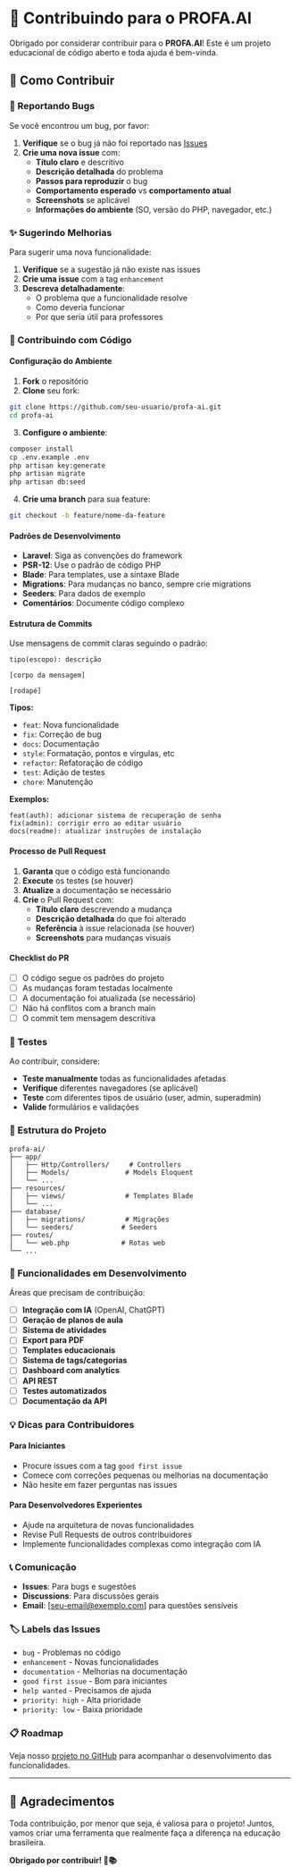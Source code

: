 # 🤝 Contribuindo para o PROFA.AI

Obrigado por considerar contribuir para o **PROFA.AI**! Este é um projeto educacional de código aberto e toda ajuda é bem-vinda.

## 🎯 Como Contribuir

### 🐛 Reportando Bugs

Se você encontrou um bug, por favor:

1. **Verifique** se o bug já não foi reportado nas [Issues](https://github.com/seu-usuario/profa-ai/issues)
2. **Crie uma nova issue** com:
   - **Título claro** e descritivo
   - **Descrição detalhada** do problema
   - **Passos para reproduzir** o bug
   - **Comportamento esperado** vs **comportamento atual**
   - **Screenshots** se aplicável
   - **Informações do ambiente** (SO, versão do PHP, navegador, etc.)

### ✨ Sugerindo Melhorias

Para sugerir uma nova funcionalidade:

1. **Verifique** se a sugestão já não existe nas issues
2. **Crie uma issue** com a tag `enhancement`
3. **Descreva detalhadamente**:
   - O problema que a funcionalidade resolve
   - Como deveria funcionar
   - Por que seria útil para professores

### 🔧 Contribuindo com Código

#### Configuração do Ambiente

1. **Fork** o repositório
2. **Clone** seu fork:
```bash
git clone https://github.com/seu-usuario/profa-ai.git
cd profa-ai
```

3. **Configure o ambiente**:
```bash
composer install
cp .env.example .env
php artisan key:generate
php artisan migrate
php artisan db:seed
```

4. **Crie uma branch** para sua feature:
```bash
git checkout -b feature/nome-da-feature
```

#### Padrões de Desenvolvimento

- **Laravel**: Siga as convenções do framework
- **PSR-12**: Use o padrão de código PHP
- **Blade**: Para templates, use a sintaxe Blade
- **Migrations**: Para mudanças no banco, sempre crie migrations
- **Seeders**: Para dados de exemplo
- **Comentários**: Documente código complexo

#### Estrutura de Commits

Use mensagens de commit claras seguindo o padrão:

```
tipo(escopo): descrição

[corpo da mensagem]

[rodapé]
```

**Tipos:**
- `feat`: Nova funcionalidade
- `fix`: Correção de bug
- `docs`: Documentação
- `style`: Formatação, pontos e vírgulas, etc
- `refactor`: Refatoração de código
- `test`: Adição de testes
- `chore`: Manutenção

**Exemplos:**
```
feat(auth): adicionar sistema de recuperação de senha
fix(admin): corrigir erro ao editar usuário
docs(readme): atualizar instruções de instalação
```

#### Processo de Pull Request

1. **Garanta** que o código está funcionando
2. **Execute** os testes (se houver)
3. **Atualize** a documentação se necessário
4. **Crie** o Pull Request com:
   - **Título claro** descrevendo a mudança
   - **Descrição detalhada** do que foi alterado
   - **Referência** à issue relacionada (se houver)
   - **Screenshots** para mudanças visuais

#### Checklist do PR

- [ ] O código segue os padrões do projeto
- [ ] As mudanças foram testadas localmente
- [ ] A documentação foi atualizada (se necessário)
- [ ] Não há conflitos com a branch main
- [ ] O commit tem mensagem descritiva

### 🧪 Testes

Ao contribuir, considere:

- **Teste manualmente** todas as funcionalidades afetadas
- **Verifique** diferentes navegadores (se aplicável)
- **Teste** com diferentes tipos de usuário (user, admin, superadmin)
- **Valide** formulários e validações

### 📁 Estrutura do Projeto

```
profa-ai/
├── app/
│   ├── Http/Controllers/     # Controllers
│   ├── Models/              # Models Eloquent
│   └── ...
├── resources/
│   ├── views/               # Templates Blade
│   └── ...
├── database/
│   ├── migrations/          # Migrações
│   └── seeders/            # Seeders
├── routes/
│   └── web.php             # Rotas web
└── ...
```

### 🎨 Funcionalidades em Desenvolvimento

Áreas que precisam de contribuição:

- [ ] **Integração com IA** (OpenAI, ChatGPT)
- [ ] **Geração de planos de aula**
- [ ] **Sistema de atividades**
- [ ] **Export para PDF**
- [ ] **Templates educacionais**
- [ ] **Sistema de tags/categorias**
- [ ] **Dashboard com analytics**
- [ ] **API REST**
- [ ] **Testes automatizados**
- [ ] **Documentação da API**

### 💡 Dicas para Contribuidores

#### Para Iniciantes
- Procure issues com a tag `good first issue`
- Comece com correções pequenas ou melhorias na documentação
- Não hesite em fazer perguntas nas issues

#### Para Desenvolvedores Experientes
- Ajude na arquitetura de novas funcionalidades
- Revise Pull Requests de outros contribuidores
- Implemente funcionalidades complexas como integração com IA

### 📞 Comunicação

- **Issues**: Para bugs e sugestões
- **Discussions**: Para discussões gerais
- **Email**: [seu-email@exemplo.com] para questões sensíveis

### 🏷️ Labels das Issues

- `bug` - Problemas no código
- `enhancement` - Novas funcionalidades
- `documentation` - Melhorias na documentação
- `good first issue` - Bom para iniciantes
- `help wanted` - Precisamos de ajuda
- `priority: high` - Alta prioridade
- `priority: low` - Baixa prioridade

### 📋 Roadmap

Veja nosso [projeto no GitHub](https://github.com/seu-usuario/profa-ai/projects) para acompanhar o desenvolvimento das funcionalidades.

---

## 🙏 Agradecimentos

Toda contribuição, por menor que seja, é valiosa para o projeto! Juntos, vamos criar uma ferramenta que realmente faça a diferença na educação brasileira.

**Obrigado por contribuir! 🚀📚** 
